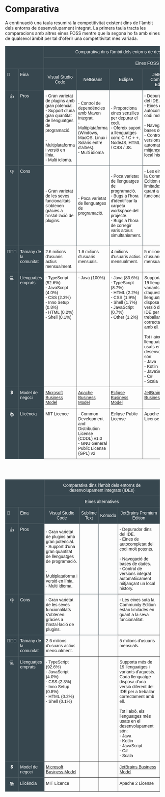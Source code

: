 <!-- TITLE: Comparativa -->
<!-- SUBTITLE: Comparativa -->

# Comparativa

A continuació una taula resumirà la competitivitat existent dins de l'àmbit dels entorns de desenvolupament integrat. La primera taula tracta les comparacions amb altres eines FOSS mentre que la segona ho fa amb eines de qualsevol àmbit per tal d'oferir una competitivitat més variada.

<table style="border-collapse:collapse;border-spacing:0" class="tg"><tr><th style="font-family:Arial, sans-serif;font-size:14px;font-weight:normal;padding:10px 5px;border-style:solid;border-width:1px;overflow:hidden;word-break:normal;border-color:#536067;background-color:#37474f;text-align:left;vertical-align:top" colspan="2" rowspan="2"></th><th style="font-family:Arial, sans-serif;font-size:14px;font-weight:normal;padding:10px 5px;border-style:solid;border-width:1px;overflow:hidden;word-break:normal;border-color:#536067;background-color:#37474f;color:#ffffff;text-align:center;vertical-align:top" colspan="6">Comparativa dins l'àmbit dels entorns de desenvolupament integrats (IDEs)</th></tr><tr><td style="font-family:Arial, sans-serif;font-size:14px;padding:10px 5px;border-style:solid;border-width:1px;overflow:hidden;word-break:normal;border-color:#536067;background-color:#37474f;color:#ffffff;text-align:center;vertical-align:top" colspan="6">Eines FOSS</td></tr><tr><td style="font-family:Arial, sans-serif;font-size:14px;padding:10px 5px;border-style:solid;border-width:1px;overflow:hidden;word-break:normal;border-color:#536067;background-color:#37474f;color:#ffffff;text-align:left;vertical-align:top">🔧<br></td><td style="font-family:Arial, sans-serif;font-size:14px;padding:10px 5px;border-style:solid;border-width:1px;overflow:hidden;word-break:normal;border-color:#536067;background-color:#37474f;color:#ffffff;text-align:left;vertical-align:top">Eina</td><td style="font-family:Arial, sans-serif;font-size:14px;padding:10px 5px;border-style:solid;border-width:1px;overflow:hidden;word-break:normal;border-color:#536067;background-color:#37474f;color:#ffffff;text-align:center">Visual Studio Code</td><td style="font-family:Arial, sans-serif;font-size:14px;padding:10px 5px;border-style:solid;border-width:1px;overflow:hidden;word-break:normal;border-color:#536067;background-color:#37474f;color:#ffffff;text-align:center">NetBeans</td><td style="font-family:Arial, sans-serif;font-size:14px;padding:10px 5px;border-style:solid;border-width:1px;overflow:hidden;word-break:normal;border-color:#536067;background-color:#37474f;color:#ffffff;text-align:center">Eclipse</td><td style="font-family:Arial, sans-serif;font-size:14px;padding:10px 5px;border-style:solid;border-width:1px;overflow:hidden;word-break:normal;border-color:#536067;background-color:#37474f;color:#ffffff;text-align:center;vertical-align:top">JetBrains Community Edition</td><td style="font-family:Arial, sans-serif;font-size:14px;padding:10px 5px;border-style:solid;border-width:1px;overflow:hidden;word-break:normal;border-color:#536067;background-color:#37474f;color:#ffffff;text-align:center;vertical-align:top">BueJ</td><td style="font-family:Arial, sans-serif;font-size:14px;padding:10px 5px;border-style:solid;border-width:1px;overflow:hidden;word-break:normal;border-color:#536067;background-color:#37474f;color:#ffffff;text-align:center;vertical-align:top">Atom</td></tr><tr><td style="font-family:Arial, sans-serif;font-size:14px;padding:10px 5px;border-style:solid;border-width:1px;overflow:hidden;word-break:normal;border-color:#536067;background-color:#37474f;color:#ffffff;text-align:center;vertical-align:top">👍<br></td><td style="font-family:Arial, sans-serif;font-size:14px;padding:10px 5px;border-style:solid;border-width:1px;overflow:hidden;word-break:normal;border-color:#536067;background-color:#37474f;color:#ffffff;text-align:left;vertical-align:top">Pros</td><td style="font-family:Arial, sans-serif;font-size:14px;padding:10px 5px;border-style:solid;border-width:1px;overflow:hidden;word-break:normal;border-color:#536067;text-align:left">- Gran varietat de plugins amb gran potencial.<br>- Support d'una gran quantitat de llenguatges de programació.<br><br>- Multiplataforma i versió en línia.<br>- Multi idioma.</td><td style="font-family:Arial, sans-serif;font-size:14px;padding:10px 5px;border-style:solid;border-width:1px;overflow:hidden;word-break:normal;border-color:#536067;text-align:left">- Control de dependéncies amb Maven integrat.<br>- Multiplataforma (Windows, MacOS, Linux i Solaris entre d'altres).<br>- Multi idioma<br></td><td style="font-family:Arial, sans-serif;font-size:14px;padding:10px 5px;border-style:solid;border-width:1px;overflow:hidden;word-break:normal;border-color:#536067;text-align:left">- Proporciona eines senzilles per depurar el codi.<br>- Ofereix suport a llenguatges com: C / C + +, NodeJS, HTML / CSS / JS.<br></td><td style="font-family:Arial, sans-serif;font-size:14px;padding:10px 5px;border-style:solid;border-width:1px;overflow:hidden;word-break:normal;border-color:inherit;text-align:left;vertical-align:top">- Depurador dins del IDE.<br>- Eines de autocompletat del codi molt potents.<br><br>- Navegació de bases de dades.<br>- Control de versions integrat automatiicament mitjançant un local history.<br></td><td style="font-family:Arial, sans-serif;font-size:14px;padding:10px 5px;border-style:solid;border-width:1px;overflow:hidden;word-break:normal;border-color:inherit;text-align:left;vertical-align:top">- Multiplataforma (Sistemos operatius que soportin la JVM).<br>- Pensat i desenvolupat per a ser usat en l'educació.<br>- Multi idioma.</td><td style="font-family:Arial, sans-serif;font-size:14px;padding:10px 5px;border-style:solid;border-width:1px;overflow:hidden;word-break:normal;border-color:inherit;text-align:left;vertical-align:top"><br>- Smooth, simple, fast and powerful.<br>- Easy to use, easy to learn.<br>- Gestor de paquets integrat.<br>- UI fàcil de personalitzar.<br>- Github suport.<br></td></tr><tr><td style="font-family:Arial, sans-serif;font-size:14px;padding:10px 5px;border-style:solid;border-width:1px;overflow:hidden;word-break:normal;border-color:#536067;background-color:#37474f;color:#ffffff;text-align:center;vertical-align:top">👎<br></td><td style="font-family:Arial, sans-serif;font-size:14px;padding:10px 5px;border-style:solid;border-width:1px;overflow:hidden;word-break:normal;border-color:#536067;background-color:#37474f;color:#ffffff;text-align:left;vertical-align:top">Cons</td><td style="font-family:Arial, sans-serif;font-size:14px;padding:10px 5px;border-style:solid;border-width:1px;overflow:hidden;word-break:normal;border-color:#536067;text-align:left">- Gran varietat de les seves funcionalitats s'obtenen gràcies a l'instal·lació de plugins.</td><td style="font-family:Arial, sans-serif;font-size:14px;padding:10px 5px;border-style:solid;border-width:1px;overflow:hidden;word-break:normal;border-color:#536067;text-align:left">- Poca varietat de llenguatges de programació.</td><td style="font-family:Arial, sans-serif;font-size:14px;padding:10px 5px;border-style:solid;border-width:1px;overflow:hidden;word-break:normal;border-color:#536067;text-align:left">- Poca varietat de llenguatges de programació.<br>- Bugs a l'hora d'identificar la carpeta workspace del projecte.<br>- Bugs a l'hora de corregir varis arxius simultaniament.<br></td><td style="font-family:Arial, sans-serif;font-size:14px;padding:10px 5px;border-style:solid;border-width:1px;overflow:hidden;word-break:normal;border-color:inherit;text-align:left;vertical-align:top">- Les eines sota la Community Edition estan limitades en quant a la seva funcionalitat.</td><td style="font-family:Arial, sans-serif;font-size:14px;padding:10px 5px;border-style:solid;border-width:1px;overflow:hidden;word-break:normal;border-color:inherit;text-align:left;vertical-align:top">- Massa senzill per a qualsevol gran desenvolupament.<br>- Interfície molt bàsica i amb mala User Experience i Learnability.<br>- Sense eines i plugins extensius per millorar l'experiència de codificació.<br></td><td style="font-family:Arial, sans-serif;font-size:14px;padding:10px 5px;border-style:solid;border-width:1px;overflow:hidden;word-break:normal;border-color:inherit;text-align:left;vertical-align:top">- Gran varietat de les seves funcionalitats s'obtenen gràcies a l'instal·lació de plugins.<br>- No pot gestionar fitxers més grans que un parell de MB.<br>- Actualitzacions lentes.<br></td></tr><tr><td style="font-family:Arial, sans-serif;font-size:14px;padding:10px 5px;border-style:solid;border-width:1px;overflow:hidden;word-break:normal;border-color:#536067;background-color:#37474f;color:#ffffff;text-align:center;vertical-align:top">👨‍👨‍👦<br></td><td style="font-family:Arial, sans-serif;font-size:14px;padding:10px 5px;border-style:solid;border-width:1px;overflow:hidden;word-break:normal;border-color:#536067;background-color:#37474f;color:#ffffff;text-align:left;vertical-align:top">Tamany de la comunitat</td><td style="font-family:Arial, sans-serif;font-size:14px;padding:10px 5px;border-style:solid;border-width:1px;overflow:hidden;word-break:normal;border-color:inherit;text-align:left;vertical-align:top">2.6 milions d'usuaris actius mensualment.</td><td style="font-family:Arial, sans-serif;font-size:14px;padding:10px 5px;border-style:solid;border-width:1px;overflow:hidden;word-break:normal;border-color:inherit;text-align:left;vertical-align:top">1.6 milions d'usuaris mensuals.</td><td style="font-family:Arial, sans-serif;font-size:14px;padding:10px 5px;border-style:solid;border-width:1px;overflow:hidden;word-break:normal;border-color:inherit;text-align:left;vertical-align:top">4 milions d'usuaris actius mensualment.</td><td style="font-family:Arial, sans-serif;font-size:14px;padding:10px 5px;border-style:solid;border-width:1px;overflow:hidden;word-break:normal;border-color:inherit;text-align:left;vertical-align:top">5 milions d'usuaris mensuals.</td><td style="font-family:Arial, sans-serif;font-size:14px;padding:10px 5px;border-style:solid;border-width:1px;overflow:hidden;word-break:normal;border-color:inherit;text-align:left;vertical-align:top">30 mil usuaris mensuals.</td><td style="font-family:Arial, sans-serif;font-size:14px;padding:10px 5px;border-style:solid;border-width:1px;overflow:hidden;word-break:normal;border-color:inherit;text-align:left;vertical-align:top">1 milio d'usuaris actius mensualsment</td></tr><tr><td style="font-family:Arial, sans-serif;font-size:14px;padding:10px 5px;border-style:solid;border-width:1px;overflow:hidden;word-break:normal;border-color:#536067;background-color:#37474f;color:#ffffff;text-align:center;vertical-align:top">💻<br></td><td style="font-family:Arial, sans-serif;font-size:14px;padding:10px 5px;border-style:solid;border-width:1px;overflow:hidden;word-break:normal;border-color:#536067;background-color:#37474f;color:#ffffff;text-align:left;vertical-align:top">Llenguatjes emprats</td><td style="font-family:Arial, sans-serif;font-size:14px;padding:10px 5px;border-style:solid;border-width:1px;overflow:hidden;word-break:normal;border-color:inherit;text-align:left;vertical-align:top">- TypeScript (92.6%)<br>- JavaScript (4.0%)<br>- CSS (2.3%)<br>- Inno Setup (0.8%)<br>- HTML (0.2%)<br>- Shell (0.1%)</td><td style="font-family:Arial, sans-serif;font-size:14px;padding:10px 5px;border-style:solid;border-width:1px;overflow:hidden;word-break:normal;border-color:inherit;text-align:left;vertical-align:top">- Java (100%)</td><td style="font-family:Arial, sans-serif;font-size:14px;padding:10px 5px;border-style:solid;border-width:1px;overflow:hidden;word-break:normal;border-color:inherit;text-align:left;vertical-align:top">- Java (83.6%)<br>- TypeScript (8.7%)<br>- HTML (2.2%)<br>- CSS (1.9%)<br>- Shell (1.7%)<br>- JavaScript (0.7%)<br>- Other (1.2%)</td><td style="font-family:Arial, sans-serif;font-size:14px;padding:10px 5px;border-style:solid;border-width:1px;overflow:hidden;word-break:normal;border-color:inherit;text-align:left;vertical-align:top">Supporta més de 19 llenguatges i variants d'aquests. Cada llenguatge disposa d'una versió diferent del IDE per a treballar correctament amb ell.<br><br>Tot i això, els llenguatges més usats en el desenvolupament són:<br>- Java <br>- Kotlin <br>- JavaScript <br>- C# <br>- Scala<br></td><td style="font-family:Arial, sans-serif;font-size:14px;padding:10px 5px;border-style:solid;border-width:1px;overflow:hidden;word-break:normal;border-color:inherit;text-align:left;vertical-align:top">- Java (100%)</td><td style="font-family:Arial, sans-serif;font-size:14px;padding:10px 5px;border-style:solid;border-width:1px;overflow:hidden;word-break:normal;border-color:inherit;text-align:left;vertical-align:top">- JavaScript (86.2%)<br>- CSS (7.9%)<br>- CoffeeScript (5.7%)<br>- Shell (0.1%)<br>- TypeScript (0.1%)<br>- Batchfile (0.0%)</td></tr><tr><td style="font-family:Arial, sans-serif;font-size:14px;padding:10px 5px;border-style:solid;border-width:1px;overflow:hidden;word-break:normal;border-color:#536067;background-color:#37474f;color:#ffffff;text-align:center;vertical-align:top">💲</td><td style="font-family:Arial, sans-serif;font-size:14px;padding:10px 5px;border-style:solid;border-width:1px;overflow:hidden;word-break:normal;border-color:#536067;background-color:#37474f;color:#ffffff;text-align:left;vertical-align:top">Model de negoci</td><td style="font-family:Arial, sans-serif;font-size:14px;padding:10px 5px;border-style:solid;border-width:1px;overflow:hidden;word-break:normal;border-color:inherit;text-align:left;vertical-align:top"><a href="https://wiki-js-epl.herokuapp.com/visual-studio-code/sys-neg/negoci-ingressos">Microsoft Business Model</a></td><td style="font-family:Arial, sans-serif;font-size:14px;padding:10px 5px;border-style:solid;border-width:1px;overflow:hidden;word-break:normal;border-color:inherit;text-align:left;vertical-align:top"><a href="https://es.wikipedia.org/wiki/Apache_Software_Foundation#Financiaci%C3%B3n">Apache Business Model</a></td><td style="font-family:Arial, sans-serif;font-size:14px;padding:10px 5px;border-style:solid;border-width:1px;overflow:hidden;word-break:normal;border-color:inherit;text-align:left;vertical-align:top"><a href="http://www.eclipse.org/org/">Eclipse Business Model</a></td><td style="font-family:Arial, sans-serif;font-size:14px;padding:10px 5px;border-style:solid;border-width:1px;overflow:hidden;word-break:normal;border-color:inherit;text-align:left;vertical-align:top"><a href="https://www.jetbrains.com/company/?fromMenu">JetBrains Business Model</a></td><td style="font-family:Arial, sans-serif;font-size:14px;padding:10px 5px;border-style:solid;border-width:1px;overflow:hidden;word-break:normal;border-color:inherit;text-align:left;vertical-align:top"><a href="https://wiki-js-epl.herokuapp.com/flutter/sistema-negoci/negoci-ingressos">Google Business Model</a></td><td style="font-family:Arial, sans-serif;font-size:14px;padding:10px 5px;border-style:solid;border-width:1px;overflow:hidden;word-break:normal;border-color:inherit;text-align:left;vertical-align:top">Desenvolupat i suportat per GitHub<br></td></tr><tr><td style="font-family:Arial, sans-serif;font-size:14px;padding:10px 5px;border-style:solid;border-width:1px;overflow:hidden;word-break:normal;border-color:#536067;background-color:#37474f;color:#ffffff;text-align:center;vertical-align:top">📚<br></td><td style="font-family:Arial, sans-serif;font-size:14px;padding:10px 5px;border-style:solid;border-width:1px;overflow:hidden;word-break:normal;border-color:#536067;background-color:#37474f;color:#ffffff;text-align:left;vertical-align:top">Llicència</td><td style="font-family:Arial, sans-serif;font-size:14px;padding:10px 5px;border-style:solid;border-width:1px;overflow:hidden;word-break:normal;border-color:inherit;text-align:left;vertical-align:top">MIT Licence</td><td style="font-family:Arial, sans-serif;font-size:14px;padding:10px 5px;border-style:solid;border-width:1px;overflow:hidden;word-break:normal;border-color:inherit;text-align:left;vertical-align:top">- Common Development and Distribution License (CDDL) v1.0<br>- GNU General Public License (GPL) v2</td><td style="font-family:Arial, sans-serif;font-size:14px;padding:10px 5px;border-style:solid;border-width:1px;overflow:hidden;word-break:normal;border-color:inherit;text-align:left;vertical-align:top">Eclipse Public License</td><td style="font-family:Arial, sans-serif;font-size:14px;padding:10px 5px;border-style:solid;border-width:1px;overflow:hidden;word-break:normal;border-color:inherit;text-align:left;vertical-align:top">Apache 2 License</td><td style="font-family:Arial, sans-serif;font-size:14px;padding:10px 5px;border-style:solid;border-width:1px;overflow:hidden;word-break:normal;border-color:inherit;text-align:left;vertical-align:top">GNU GPL</td><td style="font-family:Arial, sans-serif;font-size:14px;padding:10px 5px;border-style:solid;border-width:1px;overflow:hidden;word-break:normal;border-color:inherit;text-align:left;vertical-align:top">MIT Licence</td></tr></table>

<br><br>

<table style="border-collapse:collapse;border-spacing:0" class="tg"><tr><th style="font-family:Arial, sans-serif;font-size:14px;font-weight:normal;padding:10px 5px;border-style:solid;border-width:1px;overflow:hidden;word-break:normal;border-color:#536067;background-color:#37474f;text-align:left;vertical-align:top" colspan="2" rowspan="2"></th><th style="font-family:Arial, sans-serif;font-size:14px;font-weight:normal;padding:10px 5px;border-style:solid;border-width:1px;overflow:hidden;word-break:normal;border-color:#536067;background-color:#37474f;color:#ffffff;text-align:center;vertical-align:top" colspan="6">Comparativa dins l'àmbit dels entorns de desenvolupament integrats (IDEs)</th></tr><tr><td style="font-family:Arial, sans-serif;font-size:14px;padding:10px 5px;border-style:solid;border-width:1px;overflow:hidden;word-break:normal;border-color:#536067;background-color:#37474f;color:#ffffff;text-align:center;vertical-align:top" colspan="6">Eines alternatives</td></tr><tr><td style="font-family:Arial, sans-serif;font-size:14px;padding:10px 5px;border-style:solid;border-width:1px;overflow:hidden;word-break:normal;border-color:#536067;background-color:#37474f;color:#ffffff;text-align:left;vertical-align:top">🔧<br></td><td style="font-family:Arial, sans-serif;font-size:14px;padding:10px 5px;border-style:solid;border-width:1px;overflow:hidden;word-break:normal;border-color:#536067;background-color:#37474f;color:#ffffff;text-align:left;vertical-align:top">Eina</td><td style="font-family:Arial, sans-serif;font-size:14px;padding:10px 5px;border-style:solid;border-width:1px;overflow:hidden;word-break:normal;border-color:#536067;background-color:#37474f;color:#ffffff;text-align:center">Visual Studio Code</td><td style="font-family:Arial, sans-serif;font-size:14px;padding:10px 5px;border-style:solid;border-width:1px;overflow:hidden;word-break:normal;border-color:#536067;background-color:#37474f;color:#ffffff;text-align:center">Sublime Text</td><td style="font-family:Arial, sans-serif;font-size:14px;padding:10px 5px;border-style:solid;border-width:1px;overflow:hidden;word-break:normal;border-color:#536067;background-color:#37474f;color:#ffffff;text-align:center">Komodo</td><td style="font-family:Arial, sans-serif;font-size:14px;padding:10px 5px;border-style:solid;border-width:1px;overflow:hidden;word-break:normal;border-color:#536067;background-color:#37474f;color:#ffffff;text-align:center;vertical-align:top" colspan="3">JetBrains Premium Edition</td></tr><tr><td style="font-family:Arial, sans-serif;font-size:14px;padding:10px 5px;border-style:solid;border-width:1px;overflow:hidden;word-break:normal;border-color:#536067;background-color:#37474f;color:#ffffff;text-align:center;vertical-align:top">👍<br></td><td style="font-family:Arial, sans-serif;font-size:14px;padding:10px 5px;border-style:solid;border-width:1px;overflow:hidden;word-break:normal;border-color:#536067;background-color:#37474f;color:#ffffff;text-align:left;vertical-align:top">Pros</td><td style="font-family:Arial, sans-serif;font-size:14px;padding:10px 5px;border-style:solid;border-width:1px;overflow:hidden;word-break:normal;border-color:#536067;text-align:left">- Gran varietat de plugins amb gran potencial.<br>- Support d'una gran quantitat de llenguatges de programació.<br><br>- Multiplataforma i versió en línia.<br>- Multi idioma.</td><td style="font-family:Arial, sans-serif;font-size:14px;padding:10px 5px;border-style:solid;border-width:1px;overflow:hidden;word-break:normal;border-color:#536067;text-align:left"></td><td style="font-family:Arial, sans-serif;font-size:14px;padding:10px 5px;border-style:solid;border-width:1px;overflow:hidden;word-break:normal;border-color:#536067;text-align:left"></td><td style="font-family:Arial, sans-serif;font-size:14px;padding:10px 5px;border-style:solid;border-width:1px;overflow:hidden;word-break:normal;border-color:inherit;text-align:left;vertical-align:top" colspan="3">- Depurador dins del IDE.<br>- Eines de autocompletat del codi molt potents.<br><br>- Navegació de bases de dades.<br>- Control de versions integrat automatiicament mitjançant un local history.<br></td></tr><tr><td style="font-family:Arial, sans-serif;font-size:14px;padding:10px 5px;border-style:solid;border-width:1px;overflow:hidden;word-break:normal;border-color:#536067;background-color:#37474f;color:#ffffff;text-align:center;vertical-align:top">👎<br></td><td style="font-family:Arial, sans-serif;font-size:14px;padding:10px 5px;border-style:solid;border-width:1px;overflow:hidden;word-break:normal;border-color:#536067;background-color:#37474f;color:#ffffff;text-align:left;vertical-align:top">Cons</td><td style="font-family:Arial, sans-serif;font-size:14px;padding:10px 5px;border-style:solid;border-width:1px;overflow:hidden;word-break:normal;border-color:#536067;text-align:left">- Gran varietat de les seves funcionalitats s'obtenen gràcies a l'instal·lació de plugins.</td><td style="font-family:Arial, sans-serif;font-size:14px;padding:10px 5px;border-style:solid;border-width:1px;overflow:hidden;word-break:normal;border-color:#536067;text-align:left"></td><td style="font-family:Arial, sans-serif;font-size:14px;padding:10px 5px;border-style:solid;border-width:1px;overflow:hidden;word-break:normal;border-color:#536067;text-align:left"></td><td style="font-family:Arial, sans-serif;font-size:14px;padding:10px 5px;border-style:solid;border-width:1px;overflow:hidden;word-break:normal;border-color:inherit;text-align:left;vertical-align:top" colspan="3">- Les eines sota la Community Edition estan limitades en quant a la seva funcionalitat.</td></tr><tr><td style="font-family:Arial, sans-serif;font-size:14px;padding:10px 5px;border-style:solid;border-width:1px;overflow:hidden;word-break:normal;border-color:#536067;background-color:#37474f;color:#ffffff;text-align:center;vertical-align:top">👨‍👨‍👦<br></td><td style="font-family:Arial, sans-serif;font-size:14px;padding:10px 5px;border-style:solid;border-width:1px;overflow:hidden;word-break:normal;border-color:#536067;background-color:#37474f;color:#ffffff;text-align:left;vertical-align:top">Tamany de la comunitat</td><td style="font-family:Arial, sans-serif;font-size:14px;padding:10px 5px;border-style:solid;border-width:1px;overflow:hidden;word-break:normal;border-color:inherit;text-align:left;vertical-align:top">2.6 milions d'usuaris actius mensualment.</td><td style="font-family:Arial, sans-serif;font-size:14px;padding:10px 5px;border-style:solid;border-width:1px;overflow:hidden;word-break:normal;border-color:inherit;text-align:left;vertical-align:top"></td><td style="font-family:Arial, sans-serif;font-size:14px;padding:10px 5px;border-style:solid;border-width:1px;overflow:hidden;word-break:normal;border-color:inherit;text-align:left;vertical-align:top"></td><td style="font-family:Arial, sans-serif;font-size:14px;padding:10px 5px;border-style:solid;border-width:1px;overflow:hidden;word-break:normal;border-color:inherit;text-align:left;vertical-align:top" colspan="3">5 milions d'usuaris mensuals.</td></tr><tr><td style="font-family:Arial, sans-serif;font-size:14px;padding:10px 5px;border-style:solid;border-width:1px;overflow:hidden;word-break:normal;border-color:#536067;background-color:#37474f;color:#ffffff;text-align:center;vertical-align:top">💻<br></td><td style="font-family:Arial, sans-serif;font-size:14px;padding:10px 5px;border-style:solid;border-width:1px;overflow:hidden;word-break:normal;border-color:#536067;background-color:#37474f;color:#ffffff;text-align:left;vertical-align:top">Llenguatjes emprats</td><td style="font-family:Arial, sans-serif;font-size:14px;padding:10px 5px;border-style:solid;border-width:1px;overflow:hidden;word-break:normal;border-color:inherit;text-align:left;vertical-align:top">- TypeScript (92.6%)<br>- JavaScript (4.0%)<br>- CSS (2.3%)<br>- Inno Setup (0.8%)<br>- HTML (0.2%)<br>- Shell (0.1%)</td><td style="font-family:Arial, sans-serif;font-size:14px;padding:10px 5px;border-style:solid;border-width:1px;overflow:hidden;word-break:normal;border-color:inherit;text-align:left;vertical-align:top"></td><td style="font-family:Arial, sans-serif;font-size:14px;padding:10px 5px;border-style:solid;border-width:1px;overflow:hidden;word-break:normal;border-color:inherit;text-align:left;vertical-align:top"></td><td style="font-family:Arial, sans-serif;font-size:14px;padding:10px 5px;border-style:solid;border-width:1px;overflow:hidden;word-break:normal;border-color:inherit;text-align:left;vertical-align:top" colspan="3">Supporta més de 19 llenguatges i variants d'aquests. Cada llenguatge disposa d'una versió diferent del IDE per a treballar correctament amb ell.<br><br>Tot i això, els llenguatges més usats en el desenvolupament són:<br>- Java <br>- Kotlin <br>- JavaScript <br>- C# <br>- Scala<br></td></tr><tr><td style="font-family:Arial, sans-serif;font-size:14px;padding:10px 5px;border-style:solid;border-width:1px;overflow:hidden;word-break:normal;border-color:#536067;background-color:#37474f;color:#ffffff;text-align:center;vertical-align:top">💲</td><td style="font-family:Arial, sans-serif;font-size:14px;padding:10px 5px;border-style:solid;border-width:1px;overflow:hidden;word-break:normal;border-color:#536067;background-color:#37474f;color:#ffffff;text-align:left;vertical-align:top">Model de negoci</td><td style="font-family:Arial, sans-serif;font-size:14px;padding:10px 5px;border-style:solid;border-width:1px;overflow:hidden;word-break:normal;border-color:inherit;text-align:left;vertical-align:top"><a href="https://wiki-js-epl.herokuapp.com/visual-studio-code/sys-neg/negoci-ingressos">Microsoft Business Model</a></td><td style="font-family:Arial, sans-serif;font-size:14px;padding:10px 5px;border-style:solid;border-width:1px;overflow:hidden;word-break:normal;border-color:inherit;text-align:left;vertical-align:top"></td><td style="font-family:Arial, sans-serif;font-size:14px;padding:10px 5px;border-style:solid;border-width:1px;overflow:hidden;word-break:normal;border-color:inherit;text-align:left;vertical-align:top"></td><td style="font-family:Arial, sans-serif;font-size:14px;padding:10px 5px;border-style:solid;border-width:1px;overflow:hidden;word-break:normal;border-color:inherit;text-align:left;vertical-align:top" colspan="3"><a href="https://www.jetbrains.com/company/?fromMenu">JetBrains Business Model</a></td></tr><tr><td style="font-family:Arial, sans-serif;font-size:14px;padding:10px 5px;border-style:solid;border-width:1px;overflow:hidden;word-break:normal;border-color:#536067;background-color:#37474f;color:#ffffff;text-align:center;vertical-align:top">📚<br></td><td style="font-family:Arial, sans-serif;font-size:14px;padding:10px 5px;border-style:solid;border-width:1px;overflow:hidden;word-break:normal;border-color:#536067;background-color:#37474f;color:#ffffff;text-align:left;vertical-align:top">Llicéncia</td><td style="font-family:Arial, sans-serif;font-size:14px;padding:10px 5px;border-style:solid;border-width:1px;overflow:hidden;word-break:normal;border-color:inherit;text-align:left;vertical-align:top">MIT Licence</td><td style="font-family:Arial, sans-serif;font-size:14px;padding:10px 5px;border-style:solid;border-width:1px;overflow:hidden;word-break:normal;border-color:inherit;text-align:left;vertical-align:top"></td><td style="font-family:Arial, sans-serif;font-size:14px;padding:10px 5px;border-style:solid;border-width:1px;overflow:hidden;word-break:normal;border-color:inherit;text-align:left;vertical-align:top"></td><td style="font-family:Arial, sans-serif;font-size:14px;padding:10px 5px;border-style:solid;border-width:1px;overflow:hidden;word-break:normal;border-color:inherit;text-align:left;vertical-align:top" colspan="3">Apache 2 License</td></tr></table>